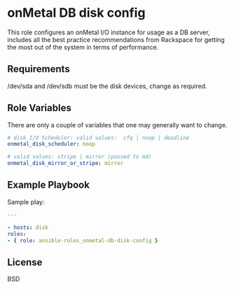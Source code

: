 onMetal DB disk config
======================

This role configures an onMetal I/O instance for usage as a DB server, includes all the best practice recommendations from Rackspace for getting the most out of the system in terms of performance.

Requirements
------------

/dev/sda and /dev/sdb must be the disk devices, change as required.


Role Variables
--------------

There are only a couple of variables that one may generally want to change.

```yaml
# disk I/O Scheduler: valid values:  cfq | noop | deadline
onmetal_disk_scheduler: noop

# valid values: stripe | mirror (passed to md)
onmetal_disk_mirror_or_stripe: mirror

```

Example Playbook
----------------

Sample play:

```yaml
---

- hosts: disk
roles:
- { role: ansible-roles_onmetal-db-disk-config }
```

License
-------

BSD
